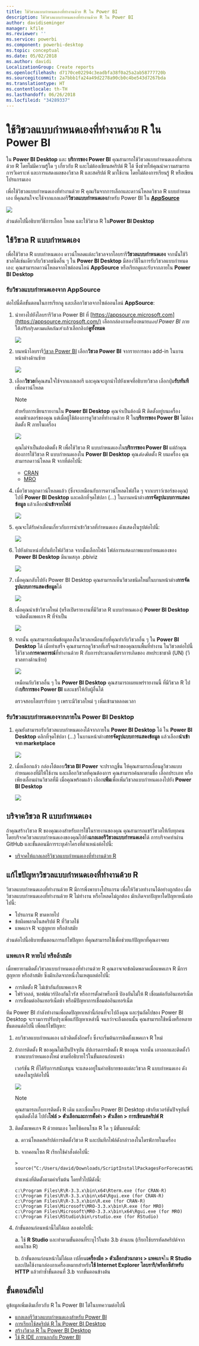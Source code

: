 ```yaml
---
title: ใช้วิชวลแบบกำหนดเองที่ทำงานด้วย R ใน Power BI
description: ใช้วิชวลแบบกำหนดเองที่ทำงานด้วย R ใน Power BI
author: davidiseminger
manager: kfile
ms.reviewer: ''
ms.service: powerbi
ms.component: powerbi-desktop
ms.topic: conceptual
ms.date: 05/02/2018
ms.author: davidi
LocalizationGroup: Create reports
ms.openlocfilehash: d7170ce02294c3eadbfa38f0a25a2ab58777720b
ms.sourcegitcommit: 2a7bbb1fa24a49d2278a90cb0c4be543d7267bda
ms.translationtype: HT
ms.contentlocale: th-TH
ms.lasthandoff: 06/26/2018
ms.locfileid: "34289337"
---
```

# <a name="use-r-powered-custom-visuals-in-power-bi"></a>ใช้วิชวลแบบกำหนดเองที่ทำงานด้วย R ใน Power BI
ใน **Power BI Desktop** และ **บริการของ Power BI** คุณสามารถใช้วิชวลแบบกำหนดเองที่ทำงานด้วย R โดยไม่มีความรู้ใด ๆ เกี่ยวกับ R และไม่ต้องเขียนสคริปต์ R ได้ ซึ่งช่วยให้คุณนำความสามารถการวิเคราะห์ และการแสดงผลของวิชวล R และสคริปต์ R มาใช้งาน โดยไม่ต้องการเรียนรู้ R หรือเขียนโปรแกรมเอง

เพื่อใช้วิชวลแบบกำหนดเองที่ทำงานด้วย R คุณเร่ิมจากการเลือกและดาวน์โหลดวิชวล R แบบกำหนดเอง ที่คุณสนใจจะใช้จากแกลเลอรี**วิชวลแบบกำหนดเอง**สำหรับ Power BI ใน [**AppSource**](https://appsource.microsoft.com/marketplace/apps?product=power-bi-visuals&page=1)

![](media/desktop-r-powered-custom-visuals/powerbi-r-powered-custom-viz_1a.png)

ส่วนต่อไปนี้อธิบายวิธีการเลือก โหลด และใช้วิชวล R ใน**Power BI Desktop**

## <a name="use-r-custom-visuals"></a>ใช้วิชวล R แบบกำหนดเอง
เพื่อใช้วิชวล R แบบกำหนดเอง ดาวน์โหลดแต่ละวิชวลจากไลบรารี**วิชวลแบบกำหนดเอง** จากนั้นใช้วิชวลได้เช่นเดียวกับวิชวลชนิดอื่น ๆ ใน **Power BI Desktop** มีสองวิธีในการรับวิชวลแบบกำหนดเอง: คุณสามารถดาวน์โหลดจากไซต์ออนไลน์ **AppSource** หรือเรียกดูและรับจากภายใน **Power BI Desktop** 

### <a name="get-custom-visuals-from-appsource"></a>รับวิชวลแบบกำหนดเองจาก AppSource

ต่อไปนี้คือขั้นตอนในการเรียกดู และเลือกวิชวลจากไซต์ออนไลน์ **AppSource**:

1. นำทางไปยังไลบรารีวิชวล Power BI ที่ [https://appsource.microsoft.com](https://appsource.microsoft.com/) เลือกกล่องกาเครื่องหมาย*แอป Power BI* ภายใต้*ปรับปรุงตามผลิตภัณฑ์* แล้วเลือกลิงก์**ดูทั้งหมด**
   
   ![](media/desktop-r-powered-custom-visuals/powerbi-r-powered-custom-viz_2a.png)

2. บนหน้าไลบรารี[วิชวล Power BI](https://appsource.microsoft.com/marketplace/apps?product=power-bi-visuals&page=1) เลือก**วิชวล Power BI** จากรายการของ add-in ในบานหน้าต่างด้านซ้าย

   ![](media/desktop-r-powered-custom-visuals/powerbi-r-powered-custom-viz_2b.png)

3. เลือก**วิชวล**ที่คุณสนใจใช้จากแกลเลอรี และคุณจะถูกนำไปยังเพจที่อธิบายวิชวล เลือกปุ่ม**รับทันที**เพื่อดาวน์โหลด
   
   > [!NOTE]
    > สำหรับการเขียนรายงานใน **Power BI Desktop** คุณจำเป็นต้องมี R ติดตั้งอยู่บนเครื่องคอมพิวเตอร์ของคุณ แต่เมื่อผู้ใช้ต้องการดูวิชวลที่ทำงานด้วย R ใน**บริการของ Power BI** ไม่ต้องติดตั้ง R ภายในเครื่อง
   > 
   > 
   
   ![](media/desktop-r-powered-custom-visuals/powerbi-r-powered-custom-viz_3a.png)
   
   คุณไม่จำเป็นต้องติดตั้ง R เพื่อใช้วิชวล R แบบกำหนดเองใน**บริการของ Power BI** แต่ถ้าคุณต้องการใช้วิชวล R แบบกำหนดเองใน **Power BI Desktop** คุณ*ต้อง*ติดตั้ง R บนเครื่อง คุณสามารถดาวน์โหลด R จากที่ต่อไปนี้:
   
   * [CRAN](https://cran.r-project.org/)
   * [MRO](https://mran.microsoft.com/)

4. เมื่อวิชวลถูกดาวน์โหลดแล้ว (ซึ่งจะเหมือนกับการดาวน์โหลดไฟล์ใด ๆ จากเบราว์เซอร์ของคุณ) ไปที่ **Power BI Desktop** และคลิกที่จุดไข่ปลา (...) ในบานหน้าต่าง**การจัดรูปแบบการแสดงข้อมูล** แล้วเลือก**นำเข้าจากไฟล์**
   
   ![](media/desktop-r-powered-custom-visuals/powerbi-r-powered-custom-viz_4a.png)
5. คุณจะได้รับคำเตือนเกี่ยวกับการนำเข้าวิชวลที่กำหนดเอง ดังแสดงในรูปต่อไปนี้:
   
   ![](media/desktop-r-powered-custom-visuals/powerbi-r-powered-custom-viz_5.png)
6. ไปยังตำแหน่งที่บันทึกไฟล์วิชวล จากนั้นเลือกไฟล์ ไฟล์การแสดงภาพแบบกำหนดเองของ **Power BI Desktop** มีนามสกุล .pbiviz
   
   ![](media/desktop-r-powered-custom-visuals/powerbi-r-powered-custom-viz_6.png)
7. เมื่อคุณกลับไปยัง Power BI Desktop คุณสามารถเห็นวิชวลชนิดใหม่ในบานหน้าต่าง**การจัดรูปแบบการแสดงข้อมูล**ได้
   
   ![](media/desktop-r-powered-custom-visuals/powerbi-r-powered-custom-viz_7.png)
8. เมื่อคุณนำเข้าวิชวลใหม่ (หรือเปิดรายงานที่มีวิชวล R แบบกำหนดเอง) **Power BI Desktop** จะติดตั้งแพคเกจ R ที่จำเป็น
   
   ![](media/desktop-r-powered-custom-visuals/powerbi-r-powered-custom-viz_8.png)

9. จากนั้น คุณสามารถเพิ่มข้อมูลลงในวิชวลเหมือนกับที่คุณทำกับวิชวลอื่น ๆ ใน **Power BI Desktop** ได้ เมื่อทำเสร็จ คุณสามารถดูวิชวลที่เสร็จแล้วของคุณบนพื้นที่ทำงาน ในวิชวลต่อไปนี้ ใช้วิชวล**การคาดการณ์**ที่ทำงานด้วย R กับการประมาณอัตราการเกิดของ สหประชาชาติ (UN) (วิชวลทางด้านซ้าย)

    ![](media/desktop-r-powered-custom-visuals/powerbi-r-powered-custom-viz_10.png)

    เหมือนกับวิชวลอื่น ๆ ใน **Power BI Desktop** คุณสามารถเผยแพร่รายงานนี้ ที่มีวิชวล R ไปยัง**บริการของ Power BI** และแชร์ให้กับผู้อื่นได้

    ตรวจสอบไลบรารีบ่อย ๆ เพราะมีวิชวลใหม่ ๆ เพิ่มเข้ามาตลอดเวลา

### <a name="get-custom-visuals-from-within-power-bi-desktop"></a>รับวิชวลแบบกำหนดเองจากภายใน **Power BI Desktop**

1. คุณยังสามารถรับวิชวลแบบกำหนดเองได้จากภายใน **Power BI Desktop** ได้ ใน **Power BI Desktop** คลิกที่จุดไข่ปลา (...) ในบานหน้าต่าง**การจัดรูปแบบการแสดงข้อมูล** แล้วเลือก**นำเข้าจาก marketplace**
   
   ![](media/desktop-r-powered-custom-visuals/powerbi-r-powered-custom-viz_4a.png)

2. เมื่อเลือกแล้ว กล่องโต้ตอบ**วิชวล BI Power** จะปรากฏขึ้น ให้คุณสามารถเลื่อนดูวิชวลแบบกำหนดเองที่มีให้ใช้งาน และเลือกวิชวลที่คุณต้องการ คุณสามารถค้นหาตามชื่อ เลือกประเภท หรือเพียงเลื่อนผ่านวิชวลที่มี เมื่อคุณพร้อมแล้ว เลือก**เพิ่ม**เพื่อเพิ่มวิชวลแบบกำหนดเองไปยัง **Power BI Desktop**

   ![](media/desktop-r-powered-custom-visuals/powerbi-r-powered-custom-viz_12.png)

## <a name="contribute-r-powered-custom-visuals"></a>บริจาควิชวล R แบบกำหนดเอง
ถ้าคุณสร้างวิชวล R ของคุณเองสำหรับการใช้ในรายงานของคุณ คุณสามารถแชร์วิชวลให้กับทุกคน โดยบริจาควิชวลแบบกำหนดเองของคุณไปยัง**แกลเลอรีวิชวลแบบกำหนดเอง**ได้ การบริจาคทำผ่าน GitHub และขั้นตอนมีการระบุเค้าโครงที่ตำแหน่งต่อไปนี้:

* [บริจาคให้แกลเลอรีวิชวลแบบกำหนดเองที่ทำงานด้วย R](https://github.com/Microsoft/PowerBI-visuals#building-r-powered-custom-visual-corrplot)

## <a name="troubleshoot-r-powered-custom-visuals"></a>แก้ไขปัญหาวิชวลแบบกำหนดเองที่ทำงานด้วย R
วิชวลแบบกำหนดเองที่ทำงานด้วย R มีการพึ่งพาบางโปรแกรม เพื่อให้วิชวลทำงานได้อย่างถูกต้อง เมื่อวิชวลแบบกำหนดเองที่ทำงานด้วย R ไม่ทำงาน หรือโหลดไม่ถูกต้อง มักเกิดจากปัญหาใดปัญหาหนึ่งต่อไปนี้:

* โปรแกรม R ขาดหายไป
* ข้อผิดพลาดในสคริปต์ R ที่วิชวลใช้
* แพคเกจ R จะสูญหาย หรือล้าสมัย

ส่วนต่อไปนี้อธิบายขั้นตอนการแก้ไขปัญหา ที่คุณสามารถใช้เพื่อช่วยแก้ปัญหาที่คุณอาจพบ

### <a name="missing-or-outdated-r-packages"></a>แพคเกจ R หายไป หรือล้าสมัย
เมื่อพยายามติดตั้งวิชวลแบบกำหนดเองที่ทำงานด้วย R คุณอาจเจอข้อผิดพลาดเมื่อแพคเกจ R มีการสูญหาย หรือล้าสมัย ซึ่งมักเกิดจากหนึ่งในเหตุผลต่อไปนี้:

* การติดตั้ง R ไม่เข้ากันกับแพคเกจ R
* ไฟร์วอลล์, ซอฟต์แวร์ป้องกันไวรัส หรือการตั้งค่าพร็อกซี ป้องกันไม่ให้ R เชื่อมต่อกับอินเทอร์เน็ต
* การเชื่อมต่ออินเทอร์เน็ตช้า หรือมีปัญหาการเชื่อมต่ออินเทอร์เน็ต

ทีม Power BI กำลังทำงานเพื่อลดปัญหาเหล่านี้ก่อนที่จะไปถึงคุณ และรุ่นถัดไปของ Power BI Desktop จะรวมการปรับปรุงเพื่อแก้ปัญหาเหล่านี้ จนกว่าจะถึงตอนนั้น คุณสามารถใช้หนึ่งหรือหลายขั้นตอนต่อไปนี้ เพื่อแก้ไขปัญหา:

1. ลบวิชวลแบบกำหนดเอง แล้วติดตั้งอีกครั้ง ซึ่งจะเริ่มต้นการติดตั้งแพคเกจ R ใหม่
2. ถ้าการติดตั้ง R ของคุณไม่เป็นปัจจุบัน อัปเกรดการติดตั้ง R ของคุณ จากนั้น เอาออกและติดตั้งวิชวลแบบกำหนดเองใหม่ ตามที่อธิบายไว้ในขั้นตอนก่อนหน้า
   
   เวอร์ชัน R ที่ได้รับการสนับสนุน จะแสดงอยู่ในคำอธิบายของแต่ละวิชวล R แบบกำหนดเอง ดังแสดงในรูปต่อไปนี้
   
     ![](media/desktop-r-powered-custom-visuals/powerbi-r-powered-custom-viz_11.png)
     > [!NOTE]
    > คุณสามารถเก็บการติดตั้ง R เดิม และเชื่อมโยง Power BI Desktop เข้ากับเวอร์ชันปัจจุบันที่คุณติดตั้งได้ ไปยัง**ไฟล์ > ตัวเลือกและการตั้งค่า > ตัวเลือก > การเขียนสคริปต์ R**
    >
    >
3. ติดตั้งแพคเกจ R ด้วยตนเอง โดยใช้คอนโซล R ใด ๆ มีขั้นตอนดังนี้:
   
   a.  ดาวน์โหลดสคริปต์การติดตั้งวิชวล R และบันทึกไฟล์ดังกล่าวลงในไดรฟ์ภายในเครื่อง
   
   b.  จากคอนโซล R เรียกใช้คำสั่งต่อไปนี้:
   
       > source(“C:/Users/david/Downloads/ScriptInstallPackagesForForecastWithWorkarounds.R”)    
   
   ตำแหน่งที่ติดตั้งตามค่าเริ่มต้น โดยทั่วไปมีดังนี้:
   
       c:\Program Files\R\R-3.3.x\bin\x64\Rterm.exe (for CRAN-R)
       c:\Program Files\R\R-3.3.x\bin\x64\Rgui.exe (for CRAN-R)
       c:\Program Files\R\R-3.3.x\bin\R.exe (for CRAN-R)
       c:\Program Files\Microsoft\MRO-3.3.x\bin\R.exe (for MRO)
       c:\Program Files\Microsoft\MRO-3.3.x\bin\x64\Rgui.exe (for MRO)
       c:\Program Files\RStudio\bin\rstudio.exe (for RStudio)
4. ถ้าขั้นตอนก่อนหน้านี้ไม่ได้ผล ลองต่อไปนี้:
   
   a. ใช้ **R Studio** และทำตามขั้นตอนที่ระบุไว้ในข้อ 3.b ด้านบน (เรียกใช้บรรทัดสคริปต์จากคอนโซล R)
   
   b. ถ้าขั้นตอนก่อนหน้าไม่ได้ผล เปลี่ยน**เครื่องมือ > ตัวเลือกส่วนกลาง > แพคเกจ**ใน **R Studio** และเปิดใช้งานกล่องกาเครื่องหมายสำหรับ**ใช้ Internet Explorer ไลบรารี/พร็อกซีสำหรับ HTTP** แล้วทำซ้ำขั้นตอนที่ 3.b จากขั้นตอนข้างต้น

## <a name="next-steps"></a>ขั้นตอนถัดไป
ดูข้อมูลเพิ่มเติมเกี่ยวกับ R ใน Power BI ได้ในบทความต่อไปนี้

* [แกลเลอรีวิชวลแบบกำหนดเองสำหรับ Power BI](https://app.powerbi.com/visuals/)
* [การเรียกใช้สคริปต์ R ใน Power BI Desktop](desktop-r-scripts.md)
* [สร้างวิชวล R ใน Power BI Desktop](desktop-r-visuals.md)
* [ใช้ R IDE ภายนอกกับ Power BI](desktop-r-ide.md)

